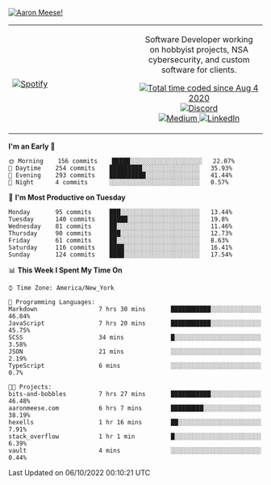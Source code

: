 [![Aaron Meese!](https://user-images.githubusercontent.com/17814535/88975338-a2aabf00-d27f-11ea-963f-8a19608716b4.png)](https://github.com/ajmeese7/readme-ascii "README ASCII")

<!-- Modified from project here: https://github.com/novatorem/novatorem -->
<table width="100%">
  <tr>
  <td width="50%">

&nbsp; <br> [![Spotify](https://ajmeese7.vercel.app/api/spotify)](https://open.spotify.com/user/ajmeese)

  </td>
  <td width="50%">
    <p align="center">
    Software Developer working on hobbyist projects, NSA cybersecurity, and custom software for clients.
    </p>
    <p align="center">
      <a href="https://wakatime.com/@f726891d-3b02-46cd-9b60-e8c59f9e2b14">
        <img src="https://wakatime.com/badge/user/f726891d-3b02-46cd-9b60-e8c59f9e2b14.svg" alt="Total time coded since Aug 4 2020" title="WakaTime" />
      </a>
      <a href="http://link.aaronmeese.com/discord">
        <img src="https://img.shields.io/badge/discord-ajmeese7%234835-369?style=flat-square&logo=discord&logoColor=white&color=purple" alt="Discord" title="Discord">
      </a>
      <br />
      <a href="https://link.aaronmeese.com/medium">
        <img src="https://img.shields.io/badge/medium-ajmeese7-1DB954?style=flat-square&logo=medium&logoColor=white" alt="Medium" title="Medium">
      </a>
      <a href="https://link.aaronmeese.com/linkedin">
        <img src="https://img.shields.io/badge/linkedIn-aaronmeese-1DB954?style=flat-square&logo=linkedin&logoColor=white&color=blue" alt="LinkedIn" title="LinkedIn">
      </a>
    </p>
  </td>

</table>

[//]: <> (The `&nbsp;` is to have Aphelion take up more space)

<!--START_SECTION:waka-->
**I'm an Early 🐤** 

```text
🌞 Morning    156 commits    █████░░░░░░░░░░░░░░░░░░░░   22.07% 
🌆 Daytime    254 commits    █████████░░░░░░░░░░░░░░░░   35.93% 
🌃 Evening    293 commits    ██████████░░░░░░░░░░░░░░░   41.44% 
🌙 Night      4 commits      ░░░░░░░░░░░░░░░░░░░░░░░░░   0.57%

```
📅 **I'm Most Productive on Tuesday** 

```text
Monday       95 commits     ███░░░░░░░░░░░░░░░░░░░░░░   13.44% 
Tuesday      140 commits    █████░░░░░░░░░░░░░░░░░░░░   19.8% 
Wednesday    81 commits     ██░░░░░░░░░░░░░░░░░░░░░░░   11.46% 
Thursday     90 commits     ███░░░░░░░░░░░░░░░░░░░░░░   12.73% 
Friday       61 commits     ██░░░░░░░░░░░░░░░░░░░░░░░   8.63% 
Saturday     116 commits    ████░░░░░░░░░░░░░░░░░░░░░   16.41% 
Sunday       124 commits    ████░░░░░░░░░░░░░░░░░░░░░   17.54%

```


📊 **This Week I Spent My Time On** 

```text
⌚︎ Time Zone: America/New_York

💬 Programming Languages: 
Markdown                 7 hrs 30 mins       ███████████░░░░░░░░░░░░░░   46.84% 
JavaScript               7 hrs 20 mins       ███████████░░░░░░░░░░░░░░   45.75% 
SCSS                     34 mins             █░░░░░░░░░░░░░░░░░░░░░░░░   3.58% 
JSON                     21 mins             ░░░░░░░░░░░░░░░░░░░░░░░░░   2.19% 
TypeScript               6 mins              ░░░░░░░░░░░░░░░░░░░░░░░░░   0.7%

🐱‍💻 Projects: 
bits-and-bobbles         7 hrs 27 mins       ███████████░░░░░░░░░░░░░░   46.48% 
aaronmeese.com           6 hrs 7 mins        █████████░░░░░░░░░░░░░░░░   38.19% 
hexells                  1 hr 16 mins        ██░░░░░░░░░░░░░░░░░░░░░░░   7.91% 
stack_overflow           1 hr 1 min          █░░░░░░░░░░░░░░░░░░░░░░░░   6.39% 
vault                    4 mins              ░░░░░░░░░░░░░░░░░░░░░░░░░   0.44%

```


 Last Updated on 06/10/2022 00:10:21 UTC
<!--END_SECTION:waka-->
